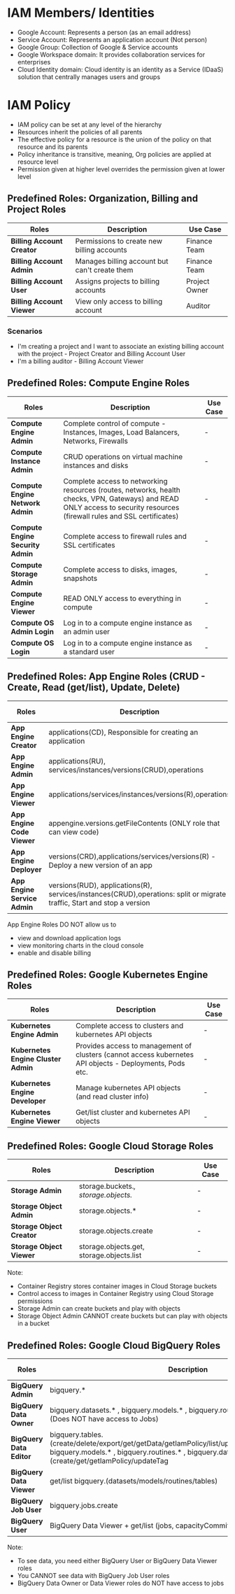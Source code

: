 # IAM Members/ Identities

- Google Account: Represents a person (as an email address)
- Service Account: Represents an application account (Not person)
- Google Group: Collection of Google & Service accounts
- Google Workspace domain: It provides collaboration services for enterprises
- Cloud Identity domain: Cloud identity is an identity as a Service (IDaaS) solution that centrally manages users and groups

# IAM Policy
- IAM policy can be set at any level of the hierarchy
- Resources inherit the policies of all parents
- The effective policy for a resource is the union of the policy on that resource and its parents
- Policy inheritance is transitive, meaning, Org policies are applied at resource level
- Permission given at higher level overrides the permission given at lower level

## Predefined Roles: Organization, Billing and Project Roles

|  Roles | Description  | Use Case  |
|---|---|---|
|  __Billing Account Creator__ | Permissions to create new billing accounts | Finance Team |
|  __Billing Account Admin__ |  Manages billing account but can't create them | Finance Team  |
| __Billing Account User__  | Assigns projects to billing accounts  | Project Owner  |
| __Billing Account Viewer__  | View only access to billing account  | Auditor  |

### Scenarios
- I'm creating a project and I want to associate an existing billing account with the project - Project Creator and Billing Account User
- I'm a billing auditor - Billing Account Viewer

## Predefined Roles: Compute Engine Roles

|  Roles | Description  | Use Case  |
|---|---|---|
| __Compute Engine Admin__ | Complete control of compute - Instances, Images, Load Balancers, Networks, Firewalls  | -  |
| __Compute Instance Admin__  | CRUD operations on virtual machine instances and disks  | -  |
| __Compute Engine Network Admin__  | Complete access to networking resources (routes, networks, health checks, VPN, Gateways) and READ ONLY access to security resources (firewall rules and SSL certificates)  | -  |
| __Compute Engine Security Admin__  | Complete access to firewall rules and SSL certificates  | -  |
| __Compute Storage Admin__  | Complete access to disks, images, snapshots  | -  |
| __Compute Engine Viewer__  | READ ONLY access to everything in compute  | -  |
| __Compute OS Admin Login__  | Log in to a compute engine instance as an admin user  | -  |
| __Compute OS Login__  | Log in to a compute engine instance as a standard user  | -  |

## Predefined Roles: App Engine Roles (CRUD - Create, Read (get/list), Update, Delete)

|  Roles | Description  | Use Case  |
|---|---|---|
|  __App Engine Creator__ | applications(CD), Responsible for creating an application | - |
|  __App Engine Admin__ | applications(RU), services/instances/versions(CRUD),operations | -  |
| __App Engine Viewer__  | applications/services/instances/versions(R),operations | - |
| __App Engine Code Viewer__  | appengine.versions.getFileContents (ONLY role that can view code) | - |
| __App Engine Deployer__ | versions(CRD),applications/services/versions(R) - Deploy a new version of an app | - |
| __App Engine Service Admin__ | versions(RUD), applications(R), services/instances(CRUD),operations: split or migrate traffic, Start and stop a version | - |

App Engine Roles DO NOT allow us to
- view and download application logs
- view monitoring charts in the cloud console
- enable and disable billing

## Predefined Roles: Google Kubernetes Engine Roles

|  Roles | Description  | Use Case  |
|---|---|---|
|  __Kubernetes Engine Admin__ | Complete access to clusters and kubernetes API objects | - |
|  __Kubernetes Engine Cluster Admin__ | Provides access to management of clusters (cannot access kubernetes API objects - Deployments, Pods etc. | - |
| __Kubernetes Engine Developer__  | Manage kubernetes API objects (and read cluster info) | - |
| __Kubernetes Engine Viewer__  | Get/list cluster and kubernetes API objects | - |

## Predefined Roles: Google Cloud Storage Roles

|  Roles | Description  | Use Case  |
|---|---|---|
|  __Storage Admin__ | storage.buckets.*, storage.objects.* | - |
|  __Storage Object Admin__ | storage.objects.* | - |
| __Storage Object Creator__  | storage.objects.create | - |
| __Storage Object Viewer__  | storage.objects.get, storage.objects.list | - |

Note:
- Container Registry stores container images in Cloud Storage buckets
- Control access to images in Container Registry using Cloud Storage permissions
- Storage Admin can create buckets and play with objects
- Storage Object Admin CANNOT create buckets but can play with objects in a bucket

## Predefined Roles: Google Cloud BigQuery Roles

|  Roles | Description  | Use Case  |
|---|---|---|
| __BigQuery Admin__ | bigquery.* | - |
| __BigQuery Data Owner__ | bigquery.datasets.* , bigquery.models.* , bigquery.routines.* , bigquerytables.* (Does NOT have access to Jobs) | - |
| __BigQuery Data Editor__  | bigquery.tables.(create/delete/export/get/getData/getIamPolicy/list/update/updateData/updateTag), bigquery.models.* , bigquery.routines.* , bigquery.datasets.(create/get/getIamPolicy/updateTag | - |
| __BigQuery Data Viewer__  | get/list bigquery.(datasets/models/routines/tables) | - |
| __BigQuery Job User__ | bigquery.jobs.create | - |
| __BigQuery User__ | BigQuery Data Viewer + get/list (jobs, capacityCommitments, reservations etc) | - |

Note:
- To see data, you need either BigQuery User or BigQuery Data Viewer roles
- You CANNOT see data with BigQuery Job User roles
- BigQuery Data Owner or Data Viewer roles do NOT have access to jobs



